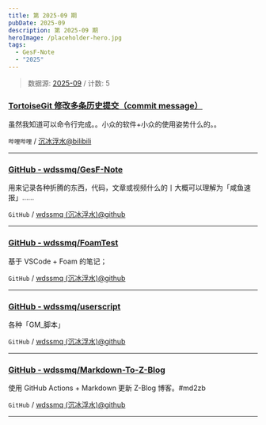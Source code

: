 ```yaml
---
title: 第 2025-09 期
pubDate: 2025-09
description: 第 2025-09 期
heroImage: /placeholder-hero.jpg
tags:
  - GesF-Note
  - "2025"
---
```



> 数据源: [2025-09](https://github.com/wdssmq/GesF-Note/issues/4 "2025-09") / 计数: 5


### [TortoiseGit 修改多条历史提交（commit message）](https://www.bilibili.com/video/BV1M2tbzQErt "TortoiseGit 修改多条历史提交（commit message）")

虽然我知道可以命令行完成。。小众的软件+小众的使用姿势什么的。。

`哔哩哔哩` / [沉冰浮水@bilibili](https://space.bilibili.com/44744006 "沉冰浮水@bilibili")

----

### [GitHub - wdssmq/GesF-Note](https://github.com/wdssmq/GesF-Note "GitHub - wdssmq/GesF-Note")

用来记录各种折腾的东西，代码，文章或视频什么的丨大概可以理解为「咸鱼速报」……

`GitHub` / [wdssmq (沉冰浮水)@github](https://github.com/wdssmq "wdssmq (沉冰浮水)@github")

----

### [GitHub - wdssmq/FoamTest](https://github.com/wdssmq/FoamTest "GitHub - wdssmq/FoamTest")

基于 VSCode + Foam 的笔记；

`GitHub` / [wdssmq (沉冰浮水)@github](https://github.com/wdssmq "wdssmq (沉冰浮水)@github")

----

### [GitHub - wdssmq/userscript](https://github.com/wdssmq/userscript "GitHub - wdssmq/userscript")

各种「GM_脚本」

`GitHub` / [wdssmq (沉冰浮水)@github](https://github.com/wdssmq "wdssmq (沉冰浮水)@github")

----

### [GitHub - wdssmq/Markdown-To-Z-Blog](https://github.com/wdssmq/Markdown-To-Z-Blog "GitHub - wdssmq/Markdown-To-Z-Blog")

使用 GitHub Actions + Markdown 更新 Z-Blog 博客。#md2zb

`GitHub` / [wdssmq (沉冰浮水)@github](https://github.com/wdssmq "wdssmq (沉冰浮水)@github")

----

